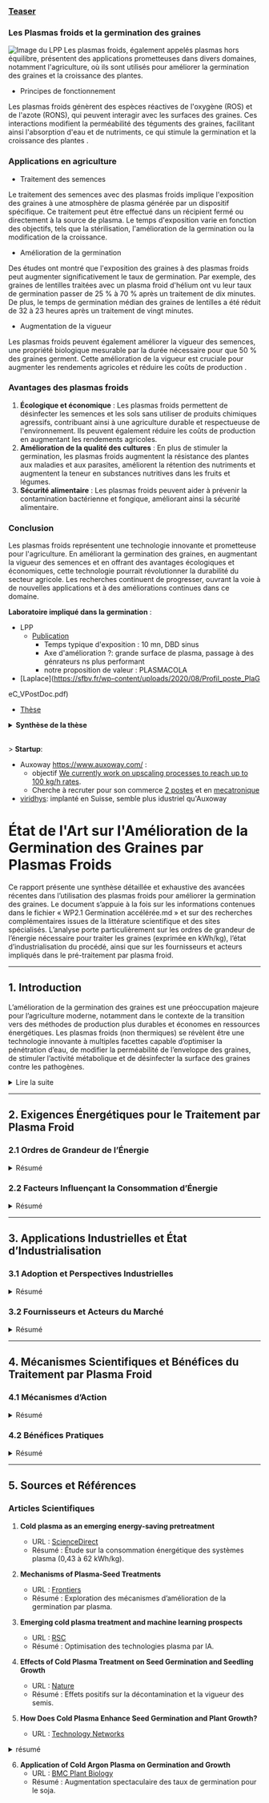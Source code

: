 ### [Teaser](https://jpbrasile-improvedgermination.web.val.run)


### Les Plasmas froids et la germination des graines 
 ![Image du LPP](https://www.lpp.polytechnique.fr/local/cache-vignettes/L630xH354/une20210324_1-06338.jpg?1724867875)
Les plasmas froids, également appelés plasmas hors équilibre, présentent des applications prometteuses dans divers domaines, notamment l'agriculture, où ils sont utilisés pour améliorer la germination des graines et la croissance des plantes.
- Principes de fonctionnement

Les plasmas froids génèrent des espèces réactives de l'oxygène (ROS) et de l'azote (RONS), qui peuvent interagir avec les surfaces des graines. Ces interactions modifient la perméabilité des téguments des graines, facilitant ainsi l'absorption d'eau et de nutriments, ce qui stimule la germination et la croissance des plantes  .
### Applications en agriculture    
-	Traitement des semences

Le traitement des semences avec des plasmas froids implique l'exposition des graines à une atmosphère de plasma générée par un dispositif spécifique. Ce traitement peut être effectué dans un récipient fermé ou directement à la source de plasma. Le temps d'exposition varie en fonction des objectifs, tels que la stérilisation, l'amélioration de la germination ou la modification de la croissance.
-	Amélioration de la germination

Des études ont montré que l'exposition des graines à des plasmas froids peut augmenter significativement le taux de germination. Par exemple, des graines de lentilles traitées avec un plasma froid d'hélium ont vu leur taux de germination passer de 25 % à 70 % après un traitement de dix minutes. De plus, le temps de germination médian des graines de lentilles a été réduit de 32 à 23 heures après un traitement de vingt minutes.
-	Augmentation de la vigueur

Les plasmas froids peuvent également améliorer la vigueur des semences, une propriété biologique mesurable par la durée nécessaire pour que 50 % des graines germent. Cette amélioration de la vigueur est cruciale pour augmenter les rendements agricoles et réduire les coûts de production  .
###  Avantages des plasmas froids
1. **Écologique et économique** :
 Les plasmas froids permettent de désinfecter les semences et les sols sans utiliser de produits chimiques agressifs, contribuant ainsi à une agriculture durable et respectueuse de l'environnement. Ils peuvent également réduire les coûts de production en augmentant les rendements agricoles.
2. **Amélioration de la qualité des cultures** : 
En plus de stimuler la germination, les plasmas froids augmentent la résistance des plantes aux maladies et aux parasites, améliorent la rétention des nutriments et augmentent la teneur en substances nutritives dans les fruits et légumes.
3. **Sécurité alimentaire** : 
Les plasmas froids peuvent aider à prévenir la contamination bactérienne et fongique, améliorant ainsi la sécurité alimentaire.
### Conclusion

Les plasmas froids représentent une technologie innovante et prometteuse pour l'agriculture. En améliorant la germination des graines, en augmentant la vigueur des semences et en offrant des avantages écologiques et économiques, cette technologie pourrait révolutionner la durabilité du secteur agricole. Les recherches continuent de progresser, ouvrant la voie à de nouvelles applications et à des améliorations continues dans ce domaine.

**Laboratoire impliqué dans la germination** : 
- LPP
    - [Publication](https://hal.science/hal-03152150/document)
        - Temps typique d'exposition : 10 mn, DBD sinus 
        - Axe d'amélioration ?: grande surface de plasma, passage à des génrateurs ns plus performant
        - notre proposition de valeur : PLASMACOLA
- [Laplace](https://sfbv.fr/wp-content/uploads/2020/08/Profil_poste_PlaG


eC_VPostDoc.pdf) 
- [Thèse](https://theses.hal.science/tel-03193982v1/file/2020TOU30208b.pdf)

<details>
<summary><b>Synthèse de la thèse</b></summary>

<h3>Stimulation de la germination des graines et de la croissance des plantes par plasmas froids à la pression atmosphérique</h3>

<h4>Contexte et objectifs de recherche</h4>
<p>La thèse de Maxime Bafoil s'inscrit dans le contexte de l'augmentation de la demande alimentaire mondiale face à une population croissante. Elle explore une technologie prometteuse et respectueuse de l'environnement pour améliorer les rendements agricoles: les plasmas froids à pression atmosphérique.</p>

<p>Cette recherche, fruit d'une collaboration entre le laboratoire LAPLACE (physique des plasmas) et le LRSV (biologie végétale) de l'Université de Toulouse, vise à comprendre les mécanismes par lesquels les plasmas froids stimulent la germination des graines et le développement des plantes, principalement chez <i>Arabidopsis thaliana</i>.</p>

<h4>Approche méthodologique</h4>
<h5>Dispositifs plasmas utilisés</h5>
<p>Trois dispositifs de génération de plasma ont été employés:</p>
<ul>
<li>FE-DBD (décharge à barrière diélectrique à électrode flottante) dans l'air ambiant</li>
<li>Jet DBD d'hélium dans l'air ambiant</li>
<li>Corona multi-pointes dans l'air ambiant</li>
</ul>

<p>Ces dispositifs ont permis deux types de traitements:</p>
<ul>
<li>Traitement direct des graines avec le plasma</li>
<li>Traitement indirect via l'eau activée par plasma (PAW)</li>
</ul>

<h5>Matériel biologique</h5>
<ul>
<li><i>Arabidopsis thaliana</i> comme plante modèle (génotype de référence Col-0)</li>
<li>Deux mutants (<i>gl2</i> et <i>gpat5</i>) présentant des défauts de synthèse de la couche externe imperméable</li>
<li>Autres espèces d'intérêt agronomique dont <i>Camelina sativa</i></li>
</ul>

<h5>Analyses réalisées</h5>
<ul>
<li>Tests de germination en conditions normales et sous stress (salin, osmotique)</li>
<li>Microscopie électronique à balayage et confocale</li>
<li>Analyse de la perméabilité et des lipides de surface</li>
<li>Visualisation des espèces réactives de l'oxygène (ROS)</li>
<li>Suivi du développement végétatif des plantes</li>
<li>Caractérisation physico-chimique de l'eau activée par plasma</li>
</ul>

<h4>Résultats clés</h4>
<h5>Effets sur la germination</h5>
<ul>
<li>Augmentation significative du taux et de la vitesse de germination après traitement direct au plasma</li>
<li>Effets différentiels selon les génotypes, notamment sur les mutants déficients en cuticule</li>
<li>Modulation de la résistance aux stress osmotiques et salins</li>
<li>Persistance des effets jusqu'à 9 jours après traitement</li>
</ul>

<h5>Modifications de la surface des graines</h5>
<ul>
<li>Gravure de la surface visible en microscopie électronique</li>
<li>Augmentation de la perméabilité des graines traitées</li>
<li>Modification de la composition lipidique superficielle</li>
<li>Altération du mucilage adhérent</li>
</ul>

<h5>Développement des plantes avec eau activée par plasma</h5>
<ul>
<li>Croissance accélérée des plantes arrosées avec le PAW</li>
<li>Développement plus rapide des feuilles et augmentation de l'aire foliaire</li>
<li>Floraison plus précoce</li>
<li>Enrichissement de l'eau activée en nitrates et ammonium agissant comme fertilisants</li>
</ul>

<h4>Contributions et mécanismes proposés</h4>
<p>La thèse propose plusieurs mécanismes pour expliquer l'effet des plasmas:</p>

<h5>Pour la germination (traitement direct):</h5>
<ul>
<li>L'effet "gravure" du plasma modifie physiquement la surface des graines</li>
<li>Cette modification augmente la perméabilité à l'eau et aux gaz</li>
<li>L'absorption facilitée de l'eau accélère la rupture du testa et de l'endosperme</li>
</ul>

<h5>Pour la croissance (traitement indirect):</h5>
<ul>
<li>Le plasma génère dans l'eau des espèces réactives de l'oxygène et de l'azote</li>
<li>La formation de nitrates et d'ammonium agit comme un engrais</li>
<li>Les espèces réactives participent à la signalisation cellulaire et favorisent le développement</li>
</ul>

<h4>Perspectives d'applications</h4>
<p>Cette recherche ouvre des voies prometteuses pour l'agriculture:</p>
<ul>
<li>Développement de traitements de semences sans produits chimiques</li>
<li>Création de systèmes d'activation d'eau pour la fertilisation</li>
<li>Applications potentielles pour les cultures en environnements contraints</li>
</ul>

<p>Un travail de mise à l'échelle sera nécessaire pour passer du laboratoire à des applications pratiques, notamment pour traiter des quantités plus importantes de graines ou des graines de plus grande taille.</p>

<p>Cette thèse constitue une avancée significative dans le domaine émergent de la "plasma-agriculture", combinant physique des plasmas et biologie végétale au service de méthodes agricoles plus durables.</p>
</details>

<br>>
**Startup**: 
- Auxoway https://www.auxoway.com/ : 
    - objectif [We currently work on upscaling processes to reach up to 100 kg/h rates](https://www.auxoway.com/fr). 
    - Cherche à recruter  pour son commerce [2 postes](https://fr.indeed.com/q-auxoway-emplois.html?vjk=cf595005d17b688f) et en [mecatronique](https://www.vegepolys-valley.eu/bourse-a-l-emploi/consultez-les-offres-d-emploi/ads-entry-4516-poste-ingenieur-mecatronique-h-f-en-recherche-developpement-et-conception.html)
- [viridhys](https://viridhys-technologies.com/plasmaseed/): implanté en Suisse, semble plus idustriel qu'Auxoway


# État de l'Art sur l'Amélioration de la Germination des Graines par Plasmas Froids

Ce rapport présente une synthèse détaillée et exhaustive des avancées récentes dans l’utilisation des plasmas froids pour améliorer la germination des graines. Le document s’appuie à la fois sur les informations contenues dans le fichier « WP2.1 Germination accélérée.md » et sur des recherches complémentaires issues de la littérature scientifique et des sites spécialisés. L’analyse porte particulièrement sur les ordres de grandeur de l’énergie nécessaire pour traiter les graines (exprimée en kWh/kg), l’état d’industrialisation du procédé, ainsi que sur les fournisseurs et acteurs impliqués dans le pré-traitement par plasma froid.

---

## 1. Introduction

L’amélioration de la germination des graines est une préoccupation majeure pour l’agriculture moderne, notamment dans le contexte de la transition vers des méthodes de production plus durables et économes en ressources énergétiques. Les plasmas froids (non thermiques) se révèlent être une technologie innovante à multiples facettes capable d’optimiser la pénétration d’eau, de modifier la perméabilité de l’enveloppe des graines, de stimuler l’activité métabolique et de désinfecter la surface des graines contre les pathogènes.

<details>
<summary>Lire la suite</summary>
Le présent état de l’art se propose d’exposer de manière détaillée les paramètres énergétiques, les mécanismes biologiques et physico-chimiques, ainsi que l’aspect industriel et commercial du procédé.
</details>

---

## 2. Exigences Énergétiques pour le Traitement par Plasma Froid

### 2.1 Ordres de Grandeur de l’Énergie
<details>
<summary>Résumé</summary>
Les études publiées indiquent que la consommation énergétique des systèmes de traitement par plasma pour la germination des graines varie considérablement en fonction de l’appareil utilisé et des paramètres opératoires. <br> Des valeurs typiques rapportées vont de l’ordre de 0,43 kWh/kg pour des systèmes très optimisés et efficaces, jusqu’à environ 62 kWh/kg pour des configurations moins optimisées ou dans des cas d’utilisation particuliers.
</details>

### 2.2 Facteurs Influençant la Consommation d’Énergie
<details>
<summary>Résumé</summary>
Plusieurs paramètres influent sur l’énergie nécessaire pour un traitement efficace :
<ul>
<li> Conception de l’appareil plasma : Configuration des électrodes et type de générateur.</li>
<li>Type de gaz et débit : Argon, air ou azote.</li>
<li>Durée d’exposition** : Optimisée entre 10 et 20 minutes</li>
<li>Propriétés des graines : Taille, rugosité et humidité.</li>
<li>Échelle de l’opération : Économies d’échelle possibles à l’échelle industrielle.</li>
</ul>
</details>

---

## 3. Applications Industrielles et État d’Industrialisation

### 3.1 Adoption et Perspectives Industrielles
<details>
<summary>Résumé</summary>
<p>La technologie des plasmas froids pour le traitement des graines se développe rapidement dans le secteur agricole, en particulier pour ses avantages environnementaux et sa capacité à améliorer l’efficacité germinative sans recours à des produits chimiques.<p>
</details>

### 3.2 Fournisseurs et Acteurs du Marché
<details>
<summary>Résumé</summary>
<ul>
<li>Auxoway : Startup française développant des procédés industriels capables de traiter jusqu’à 100 kg/h. [Site Internet](https://www.auxoway.com/)</li>
<li>Viridhys : Entreprise suisse spécialisée dans les technologies de traitement par plasma pour l’agriculture. [Site Internet](https://viridhys-technologies.com/plasmaseed/)</li>
<li>PlasmaLeap Technologies : Entreprise australienne spécialisée dans les systèmes plasma froid pour applications agricoles. [Site Internet](https://plasmaleap.com/)</li>
<li>Enercon Industries : Fournisseur de systèmes plasma atmosphérique pour diverses applications. [Site Internet](https://www.enerconind.com/plasma/)</li>
<li>PlasmaTreat : Leader dans les technologies plasma atmosphérique industrielles. [Site Internet](https://www.plasmatreat.com/)</li>
</ul>
</details>

---

## 4. Mécanismes Scientifiques et Bénéfices du Traitement par Plasma Froid

### 4.1 Mécanismes d’Action
<details>
<summary>Résumé</summary>
<ul>
<li>Modification de la surface : Augmentation de la rugosité et création de micro-canaux.</li>
<li>Génération de réactifs oxydants et nitrosants : Favorise la germination.</li>
<li>Stérilisation de la surface : Élimination des pathogènes.</li>
<li>Influence sur l’expression génique** : Stimulation des hormones végétales.</li>
</ul>
</details>

### 4.2 Bénéfices Pratiques
<details>
<summary>Résumé</summary>
<ul>
<li>Amélioration des taux de germination (jusqu’à +67 % pour le soja).</li>
<li>Plantules plus vigoureuses avec une meilleure croissance.</li>
<li>Réduction des maladies liées aux semences.</li>
<li>Méthode respectueuse de l’environnement.</li>
</ul>
</details>

---

## 5. Sources et Références

### Articles Scientifiques
1. **Cold plasma as an emerging energy-saving pretreatment**  
   - URL : [ScienceDirect](https://www.sciencedirect.com/science/article/pii/S0924224423003254)  
   - Résumé : Étude sur la consommation énergétique des systèmes plasma (0,43 à 62 kWh/kg).

2. **Mechanisms of Plasma-Seed Treatments**  
   - URL : [Frontiers](https://www.frontiersin.org/articles/10.3389/fphy.2021.617345/full)  
   - Résumé : Exploration des mécanismes d’amélioration de la germination par plasma.

3. **Emerging cold plasma treatment and machine learning prospects**  
   - URL : [RSC](https://pubs.rsc.org/en/content/articlehtml/2022/ra/d2ra00809b)  
   - Résumé : Optimisation des technologies plasma par IA.

4. **Effects of Cold Plasma Treatment on Seed Germination and Seedling Growth**  
   - URL : [Nature](https://www.nature.com/articles/srep05859)  
   - Résumé : Effets positifs sur la décontamination et la vigueur des semis.

5. **How Does Cold Plasma Enhance Seed Germination and Plant Growth?**  
   - URL : [Technology Networks](https://www.technologynetworks.com/applied-sciences/articles/how-does-cold-plasma-enhance-seed-germination-and-plant-growth-325215)  
  
  <details><summary> résumé </summary>
  When we think about the greatest threat facing humanity, we tend to picture climate change and antibiotic resistance, not what we are going to have for dinner. But the truth is, our need for food poses one of the biggest challenges to the planet.

According to an estimate by the Food and Agricultural Organization of the United Nations (FAO), by 2050 the world’s population will reach 9.1 billion – almost all of this increase will occur in developing countries (1). To feed that many people, world food production will need to increase vastly, and food production in the developing world will need to double. By 2050 we will need to feed two billion more people. Is there a way to do that?


To respond to the growing need for food worldwide, farmers will need new technologies to produce more food from less land. It is therefore necessary to improve crop production techniques and enhance the germination of seeds.


Limitations of conventional methods are creating a large demand for new technologies. One method recently tested by researchers for its potential to improve germination is cold plasma technology – a non-thermal and environmentally friendly method which offers unique advantages over traditional processing technologies.



What exactly is cold plasma?

For those unfamiliar with plasma, the simplest way to think of it is as one of the four states of matter observable in everyday life, with the other three being solid, liquid, and gas. Most people interact with plasmas on a daily basis - examples include our TVs, neon lights, and plasma balls – those clear glass balls with bolts of electricity, which draw a colorful strand of light to your finger when you touch it.


Plasma can be observed in lightning, the aurora borealis, and the Sun – in fact, it is estimated that 99.9 % of the Universe is in a plasma state, however, very few natural plasmas are generated here on Earth (2). Based on the relative temperatures of electrons, ions, and neutral particles, plasmas are classified as “thermal” (hot) and “non-thermal” (cold). The latter has been investigated recently for applications in food processing, as it operates at low temperatures, which helps in retaining the quality of food products (3).


In laboratory conditions, cold plasmas are artificially generated from neutral gases, creating a cocktail of different chemical species such as positive ions, negative electrons, excited atoms, UV photons, radicals and reactive neutral species such as reactive oxygen (ROS) and nitrogen species (RNS) (4).



Tests are showing promising results

Cold plasma technology can be applied during different stages of agricultural food production, including treatment of seeds for the promotion of germination rates and plant growth, which can increase crop yields and shorten harvest time. How effective the treatment is going to be depends on the type of seed, as well as environmental factors, such as climate, water availability, and soil conditions. Therefore, the time of plasma treatment has to be optimized for each type of seed individually (5).


Several publications and patents since the 1990s have shown enhancements of seed germination and the research is still ongoing (6). Improvement of germination, longer shoots and roots of the seedlings, and higher yields of plasma-treated seeds have been reported by several authors using various seeds, including wheat (7–10), maize (11), soybeans (12), and tomato (13).


Another interesting approach is using water exposed to plasma, that is “plasma-activated water” (PAW), for watering the seeds – this type of solution may work effectively as a fertilizer. Chiara Lo Porto from the University of Bari, a lead researcher of a study demonstrating increased rates of germination and plant growth of soybeans (14), explains: “Thanks to the plasma treatment, PAW is enriched with a cocktail of chemical active species called RONS (Reactive Oxygen and Nitrogen Species). Among these species, nitrates and hydrogen peroxide have a fertilizing effect on the growth of the plants.”


“Moreover, they stimulate a chemical and hormonal response in the seed that breaks its dormancy by weakening the endosperm (i.e. the coat of the seed) and moving the stocked-up resources of the seed to a ready-to-use location. This allows the seedling to erupt easily from the seed and to grow faster and healthier.” – she adds.



How exactly does this purple gas boost plant growth?
Although many studies investigated the effects of plasma on seeds, the mechanisms resulting in germination enhancement and promotion of plant growth are not entirely clear – the overall result can be a combination of various factors:

- Changes in seed surface wettability resulting in increases in water absorption (15,16) - less irrigation water would be needed for plant growth, which would be particularly important in countries in which water resources are limited.


- Breaking the seed dormancy – reactive species, formed during plasma discharge, such as nitric oxide, can break the seed dormancy and lead to faster germination (17).


- Seed coat erosion - some seeds require scratching or nicking of the hard seed coat to allow moisture to enter the seed to begin the germination process – it was observed that as a result of plasma treatment seeds often have a slightly damaged surface (18,19).


- Removal of microorganisms (18,20) - cold plasma treatment inactivates bacteria and fungi present on the seeds, which means that plasma-treated seeds would be less likely to pose health risks related to microbial contamination and cause economic losses.



Other applications and the future of cold plasma for food processing

Plasma technologies have demonstrated their potential for seed processing in many different aspects -Aside from microbial decontamination and germination improvement, cold plasma is also a promising technology for insect control in stored grains (21), degradation of pesticides (22) and the removal of mycotoxins (23,24).


Overall, the economical and environmentally friendly nature of cold plasma offers unique advantages over traditional seed processing techniques. According to Keener & Misra (25), the future looks very promising for the use of this technology in the food industry and the opportunities are only limited by the creativity of the inventor. They report that cold plasma research on food has grown exponentially with more than 100 papers published every year.
</details>

6. **Application of Cold Argon Plasma on Germination and Growth**  
   - URL : [BMC Plant Biology](https://bmcplantbiol.biomedcentral.com/articles/10.1186/s12870-024-04730-4)  
   - Résumé : Augmentation spectaculaire des taux de germination pour le soja.

